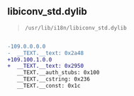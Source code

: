 ## libiconv_std.dylib

> `/usr/lib/i18n/libiconv_std.dylib`

```diff

-109.0.0.0.0
-  __TEXT.__text: 0x2a48
+109.100.1.0.0
+  __TEXT.__text: 0x2950
   __TEXT.__auth_stubs: 0x100
   __TEXT.__cstring: 0x236
   __TEXT.__const: 0x1c

```

